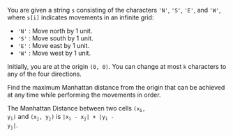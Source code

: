 You are given a string `s` consisting of the characters `'N'`, `'S'`, `'E'`, and `'W'`, where `s[i]` indicates movements in an infinite grid:

 - `'N'` : Move north by 1 unit.
 - `'S'` : Move south by 1 unit.
 - `'E'` : Move east by 1 unit.
 - `'W'` : Move west by 1 unit.

Initially, you are at the origin `(0, 0)`. You can change at most `k` characters to any of the four directions.

Find the maximum Manhattan distance from the origin that can be achieved at any time while performing the movements in order.

The Manhattan Distance between two cells <code>(x<sub>i</sub>, y<sub>i</sub>)</code> and <code>(x<sub>j</sub>, y<sub>j</sub>)</code> is <code>|x<sub>i</sub> - x<sub>j</sub>| + |y<sub>i</sub> - y<sub>j</sub>|</code>.